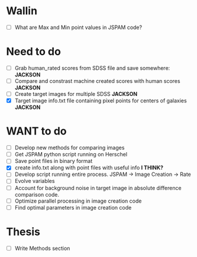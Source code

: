 # Wallin
- [ ] What are Max and Min point values in JSPAM code?

# Need to do
- [ ] Grab human_rated scores from SDSS file and save somewhere: **JACKSON**
- [ ] Compare and constrast machine created scores with human scores **JACKSON**
- [ ] Create target images for multiple SDSS **JACKSON**
- [X] Target image info.txt file containing pixel points for centers of galaxies **JACKSON**

# WANT to do
- [ ] Develop new methods for comparing images
- [ ] Get JSPAM python script running on Herschel
- [ ] Save point files in binary format
- [X] create info.txt along with point files with useful info **I THINK?**
- [ ] Develop script running entire process.  JSPAM -> Image Creation -> Rate
- [ ] Evolve variables
- [ ] Account for background noise in target image in absolute difference comparison code.
- [ ] Optimize parallel processing in image creation code
- [ ] Find optimal parameters in image creation code

# Thesis
- [ ] Write Methods section

